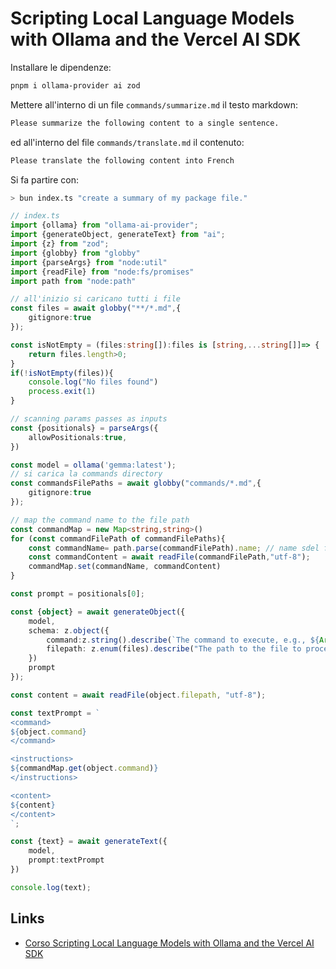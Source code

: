# Scripting Local Language Models with Ollama and the Vercel AI SDK

Installare le dipendenze: 
```bash
pnpm i ollama-provider ai zod
```
Mettere all'interno di un file `commands/summarize.md` il testo markdown:
```markdown
Please summarize the following content to a single sentence.
```
ed all'interno del file `commands/translate.md` il contenuto:
```markdown
Please translate the following content into French
```

Si fa partire con:
```bash
> bun index.ts "create a summary of my package file."
```

```typescript
// index.ts 
import {ollama} from "ollama-ai-provider";
import {generateObject, generateText} from "ai"; 
import {z} from "zod";
import {globby} from "globby"
import {parseArgs} from "node:util"
import {readFile} from "node:fs/promises"
import path from "node:path"

// all'inizio si caricano tutti i file
const files = await globby("**/*.md",{
    gitignore:true
});

const isNotEmpty = (files:string[]):files is [string,...string[]]=> {
    return files.length>0;
}
if(!isNotEmpty(files)){
    console.log("No files found")
    process.exit(1)
}

// scanning params passes as inputs
const {positionals} = parseArgs({
    allowPositionals:true,
})

const model = ollama('gemma:latest'); 
// si carica la commands directory
const commandsFilePaths = await globby("commands/*.md",{
    gitignore:true
});

// map the command name to the file path
const commandMap = new Map<string,string>()
for (const commandFilePath of commandFilePaths){
    const commandName= path.parse(commandFilePath).name; // name sdel file senza estensione
    const commandContent = await readFile(commandFilePath,"utf-8");
    commandMap.set(commandName, commandContent)
}

const prompt = positionals[0]; 

const {object} = await generateObject({ 
    model, 
    schema: z.object({
        command:z.string().describe(`The command to execute, e.g., ${Array.from(commandMap.keys().join(", "))}`),
        filepath: z.enum(files).describe("The path to the file to process")
    }) 
    prompt 
});

const content = await readFile(object.filepath, "utf-8");

const textPrompt = `
<command>
${object.command}
</command>

<instructions>
${commandMap.get(object.command)}
</instructions>

<content>
${content}
</content>
`;

const {text} = await generateText({
    model, 
    prompt:textPrompt
})

console.log(text);
```


## Links
- [Corso Scripting Local Language Models with Ollama and the Vercel AI SDK](https://egghead.io/lessons/dynamically-inferring-file-types-from-user-prompts-in-local-ai-scripts~wljfl)